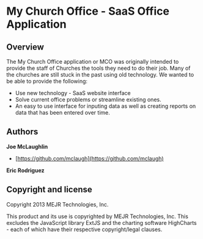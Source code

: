 # My Church Office - SaaS Office Application

## Overview

The My Church Office application or MCO was originally intended to provide the staff of Churches the tools they need to 
do their job. Many of the churches are still stuck in the past using old technology. We wanted to be able to provide the 
following: 

* Use new technology - SaaS website interface
* Solve current office problems or streamline existing ones.
* An easy to use interface for inputing data as well as creating reports on data that has been entered over time.


## Authors

**Joe McLaughlin**
+ [https://github.com/mclaugh](https://github.com/mclaugh)

**Eric Rodriguez**

## Copyright and license

Copyright 2013 MEJR Technologies, Inc.

This product and its use is copyrighted by MEJR Technologies, Inc. This excludes the JavaScript library ExtJS and the 
charting software HighCharts - each of which have their respective copyright/legal clauses.
